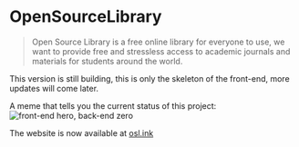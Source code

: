 # OpenSourceLibrary

> Open Source Library is a free online library for everyone to use, 
we want to provide free and stressless access to academic journals and materials for students around the world.  

This version is still building, this is only the skeleton of the front-end, more updates will come later.  

A meme that tells you the current status of this project:
![front-end hero, back-end zero](http://staticfile.osl.ink/staticFiles/meme1.jpg)

The website is now available at [osl.ink](https://www.osl.ink)
